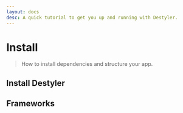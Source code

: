 ```yaml
---
layout: docs
desc: A quick tutorial to get you up and running with Destyler.
---
```


# Install

> How to install dependencies and structure your app.

## Install Destyler

<CodeGroupPackage name="destyler" />

## Frameworks

<div class="grid sm:grid-cols-2 gap-2 mt-4 sm:gap-6">
  <FrameworkCard link="/guide/vue" dark-icon="vscode-icons:file-type-vue" title="Vue" />
  <!-- <FrameworkCard dark-icon="vscode-icons:file-type-nuxt" title="Nuxt" />
  <FrameworkCard dark-icon="vscode-icons:file-type-astro" light-icon="vscode-icons:file-type-light-astro" title="Astro" />
  <FrameworkCard dark-icon="vscode-icons:file-type-js" title="Browser" />
  <FrameworkCard dark-icon="logos:electron" title="Electron" />
  <FrameworkCard dark-icon="simple-icons:nativescript" title="NativeScript" /> -->
</div>
